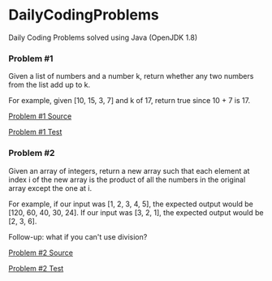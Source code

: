 # DailyCodingProblems

Daily Coding Problems solved using Java (OpenJDK 1.8)

### Problem #1
Given a list of numbers and a number k, return whether any two numbers from the list add up to k.

For example, given [10, 15, 3, 7] and k of 17, return true since 10 + 7 is 17.

[Problem #1 Source](src/DailyCodingProblems/Problems/Problem1.java)

[Problem #1 Test](test/DailyCodingProblems/Problems/Problem1Test.java)

### Problem #2
Given an array of integers, return a new array such that each element at index i of the new array is the product of all the numbers in the original array except the one at i.

For example, if our input was [1, 2, 3, 4, 5], the expected output would be [120, 60, 40, 30, 24]. If our input was [3, 2, 1], the expected output would be [2, 3, 6].

Follow-up: what if you can't use division?

[Problem #2 Source](src/DailyCodingProblems/Problems/Problem2.java)

[Problem #2 Test](test/DailyCodingProblems/Problems/Problem2Test.java)